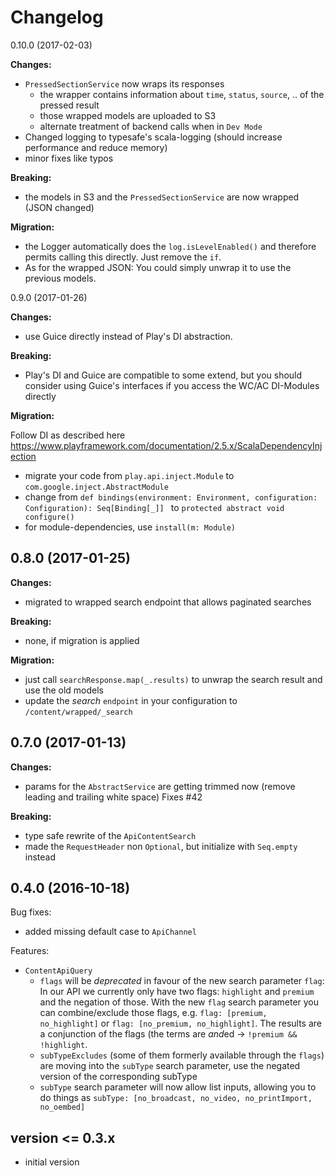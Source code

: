Changelog
=========

0.10.0 (2017-02-03)

**Changes:**

- `PressedSectionService` now wraps its responses
  - the wrapper contains information about `time`, `status`, `source`, .. of the pressed result
  - those wrapped models are uploaded to S3
  - alternate treatment of backend calls when in `Dev Mode` 
- Changed logging to typesafe's scala-logging (should increase performance and reduce memory)
- minor fixes like typos  

**Breaking:**

- the models in S3 and the `PressedSectionService` are now wrapped (JSON changed)

**Migration:**

- the Logger automatically does the `log.isLevelEnabled()` and therefore permits calling this directly. Just remove the `if`.
- As for the wrapped JSON: You could simply unwrap it to use the previous models.

0.9.0 (2017-01-26)

**Changes:**

- use Guice directly instead of Play's DI abstraction.

**Breaking:**

- Play's DI and Guice are compatible to some extend, but you should consider using Guice's interfaces if you access the WC/AC DI-Modules directly 

**Migration:**

Follow DI as described here https://www.playframework.com/documentation/2.5.x/ScalaDependencyInjection

- migrate your code from `play.api.inject.Module` to `com.google.inject.AbstractModule`
- change from `def bindings(environment: Environment, configuration: Configuration): Seq[Binding[_]]
` to `protected abstract void configure()`
- for module-dependencies, use `install(m: Module)`

0.8.0 (2017-01-25)
------------------

**Changes:**

- migrated to wrapped search endpoint that allows paginated searches

**Breaking:**

- none, if migration is applied

**Migration:**

- just call `searchResponse.map(_.results)` to unwrap the search result and use the old models
- update the _search_ `endpoint` in your configuration to `/content/wrapped/_search`



0.7.0 (2017-01-13)
------------------

**Changes:**

- params for the `AbstractService` are getting trimmed now (remove leading and trailing white space) Fixes #42

**Breaking:**

- type safe rewrite of the `ApiContentSearch`
- made the `RequestHeader` non `Optional`, but initialize with `Seq.empty` instead

0.4.0 (2016-10-18)
------------------

Bug fixes:

- added missing default case to `ApiChannel`

Features:

- `ContentApiQuery`
  - `flags` will be *deprecated* in favour of the new search parameter `flag`: In our API we currently only have two flags: `highlight` and `premium` and the negation of those. With the new `flag` search parameter you can combine/exclude those flags, e.g. `flag: [premium, no_highlight]` or `flag: [no_premium, no_highlight]`. The results are a conjunction of the flags (the terms are *and*ed -> `!premium && !highlight`.
  - `subTypeExcludes` (some of them formerly available through the `flags`) are moving into the `subType` search parameter, use the negated version of the corresponding subType
  - `subType` search parameter will now allow list inputs, allowing you to do things as `subType: [no_broadcast, no_video, no_printImport, no_oembed]`

version <= 0.3.x
----------------

- initial version